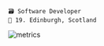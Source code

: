 ```
🗃️ Software Developer
🚀 19. Edinburgh, Scotland
```

<img alt="metrics" url="./github-metrics.svg">
